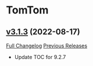 # TomTom

## [v3.1.3](https://github.com/jnwhiteh/TomTom/tree/v3.1.3) (2022-08-17)
[Full Changelog](https://github.com/jnwhiteh/TomTom/compare/v3.1.2...v3.1.3) [Previous Releases](https://github.com/jnwhiteh/TomTom/releases)

- Update TOC for 9.2.7  

